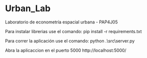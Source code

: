 # Urban_Lab
Laboratorio de econometría espacial urbana - PAP4J05

Para instalar librerias use el comando:
        pip install -r requirements.txt

Para correr la aplicación use el comando:
        python .\src\server.py

Abra la aplicaccion en el puerto 5000
        http://localhost:5000/
        